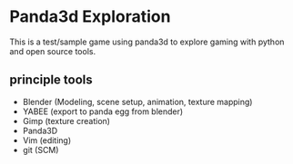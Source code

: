 # Panda3d Exploration

This is a test/sample game using panda3d to explore gaming with python and open source tools.

## principle tools
* Blender (Modeling, scene setup, animation, texture mapping)
* YABEE (export to panda egg from blender)
* Gimp (texture creation)
* Panda3D
* Vim (editing)
* git (SCM)
